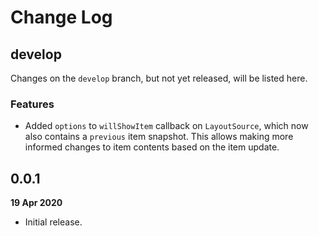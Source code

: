 # Change Log

## develop

Changes on the `develop` branch, but not yet released, will be listed here.

### Features

-   Added `options` to `willShowItem` callback on `LayoutSource`, which now also contains a `previous` item snapshot. This allows making more informed changes to item contents based on the item update.

## 0.0.1

**19 Apr 2020**

-   Initial release.
